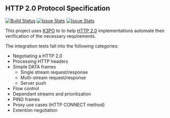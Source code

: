 ## HTTP 2.0 Protocol Specification

[![Build Status][build-status-image]][build-status]
[![Issue Stats][pull-requests-image]][pull-requests]
[![Issue Stats][issues-closed-image]][issues-closed]

[build-status-image]: https://travis-ci.org/k3po/specification.http2.svg?branch=develop
[build-status]: https://travis-ci.org/k3po/specification.http2
[pull-requests-image]: http://www.issuestats.com/github/k3po/specification.http2/badge/pr
[pull-requests]: http://www.issuestats.com/github/k3po/specification.http2
[issues-closed-image]: http://www.issuestats.com/github/k3po/specification.http2/badge/issue
[issues-closed]: http://www.issuestats.com/github/k3po/specification.http2

This project uses [K3PO](http://github.com/k3po/k3po) to to help
[HTTP 2.0](https://tools.ietf.org/html/draft-ietf-httpbis-http2-16) implementations
automate their verification of the necessary requirements.

The integration tests fall into the following categories:

* Negotiating a HTTP 2.0
* Processing HTTP headers
* Simple DATA frames
  * Single stream request/response
  * Multi-stream request/response
  * Server push
* Flow control
* Dependant streams and prioritization
* PING frames
* Proxy use cases (HTTP CONNECT method)
* Extention negotiation
